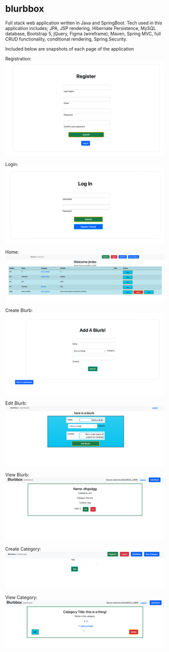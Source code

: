 # blurbbox
Full stack web application written in Java and SpringBoot. 
Tech used in this application includes; JPA, JSP rendering, Hibernate Persistence, MySQL database, Bootstrap 5, jQuery, Figma (wireframe), Maven, 
Spring MVC, full CRUD functionality, conditional rendering, Spring Security.  

Included below are snapshots of each page of the application

Registration:
![](readme/register.png)

Login:
![](readme/login.png)

Home:
![](readme/home.png)

Create Blurb:
![](readme/addBlurb.png)

Edit Blurb:
![](readme/editBlurb.png)

View Blurb:
![](readme/view_blurb.png)

Create Category:
![](readme/newCategory.png)

View Category:
![](readme/viewCategory.png)



